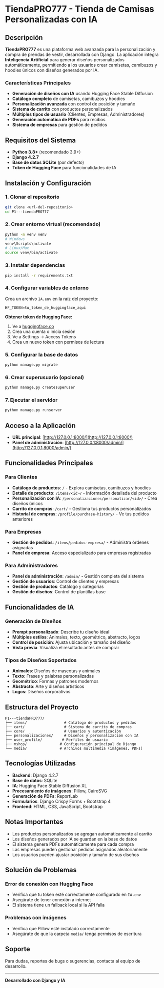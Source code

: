 # TiendaPRO777 - Tienda de Camisas Personalizadas con IA

## Descripción
**TiendaPRO777** es una plataforma web avanzada para la personalización y compra de prendas de vestir, desarrollada con Django. La aplicación integra **Inteligencia Artificial** para generar diseños personalizados automáticamente, permitiendo a los usuarios crear camisetas, camibuzos y hoodies únicos con diseños generados por IA.

### Características Principales
- **Generación de diseños con IA** usando Hugging Face Stable Diffusion
- **Catálogo completo** de camisetas, camibuzos y hoodies
- **Personalización avanzada** con control de posición y tamaño
- **Sistema de carrito** con productos personalizados
- **Múltiples tipos de usuario** (Clientes, Empresas, Administradores)
- **Generación automática de PDFs** para recibos
- **Sistema de empresas** para gestión de pedidos

## Requisitos del Sistema
- **Python 3.8+** (recomendado 3.9+)
- **Django 4.2.7**
- **Base de datos SQLite** (por defecto)
- **Token de Hugging Face** para funcionalidades de IA

## Instalación y Configuración

### 1. Clonar el repositorio
```bash
git clone <url-del-repositorio>
cd P1---tiendaPRO777
```

### 2. Crear entorno virtual (recomendado)
```bash
python -m venv venv
# Windows
venv\Scripts\activate
# Linux/Mac
source venv/bin/activate
```

### 3. Instalar dependencias
```bash
pip install -r requirements.txt
```

### 4. Configurar variables de entorno
Crea un archivo `IA.env` en la raíz del proyecto:
```env
HF_TOKEN=tu_token_de_huggingface_aqui
```

**Obtener token de Hugging Face:**
1. Ve a [huggingface.co](https://huggingface.co)
2. Crea una cuenta o inicia sesión
3. Ve a Settings → Access Tokens
4. Crea un nuevo token con permisos de lectura

### 5. Configurar la base de datos
```bash
python manage.py migrate
```

### 6. Crear superusuario (opcional)
```bash
python manage.py createsuperuser
```

### 7. Ejecutar el servidor
```bash
python manage.py runserver
```

## Acceso a la Aplicación
- **URL principal**: [http://127.0.0.1:8000/](http://127.0.0.1:8000/)
- **Panel de administración**: [http://127.0.0.1:8000/admin/](http://127.0.0.1:8000/admin/)

## Funcionalidades Principales

### Para Clientes
- **Catálogo de productos**: `/` - Explora camisetas, camibuzos y hoodies
- **Detalle de producto**: `/items/<id>/` - Información detallada del producto
- **Personalización con IA**: `/personalizaciones/personalizar/<id>/` - Crea diseños únicos
- **Carrito de compras**: `/cart/` - Gestiona tus productos personalizados
- **Historial de compras**: `/profile/purchase-history/` - Ve tus pedidos anteriores

### Para Empresas
- **Gestión de pedidos**: `/items/pedidos-empresa/` - Administra órdenes asignadas
- **Panel de empresa**: Acceso especializado para empresas registradas

### Para Administradores
- **Panel de administración**: `/admin/` - Gestión completa del sistema
- **Gestión de usuarios**: Control de clientes y empresas
- **Gestión de productos**: Catálogo y categorías
- **Gestión de diseños**: Control de plantillas base

## Funcionalidades de IA

### Generación de Diseños
- **Prompt personalizado**: Describe tu diseño ideal
- **Múltiples estilos**: Animales, texto, geométrico, abstracto, logos
- **Control de posición**: Ajusta ubicación y tamaño del diseño
- **Vista previa**: Visualiza el resultado antes de comprar

### Tipos de Diseños Soportados
- **Animales**: Diseños de mascotas y animales
- **Texto**: Frases y palabras personalizadas
- **Geométrico**: Formas y patrones modernos
- **Abstracto**: Arte y diseños artísticos
- **Logos**: Diseños corporativos

## Estructura del Proyecto
```
P1---tiendaPRO777/
├── items/                 # Catálogo de productos y pedidos
├── cart/                  # Sistema de carrito de compras
├── core/                  # Usuarios y autenticación
├── personalizaciones/     # Diseños y personalización con IA
├── user_profile/         # Perfiles de usuario
├── mshop/               # Configuración principal de Django
└── media/               # Archivos multimedia (imágenes, PDFs)
```

## Tecnologías Utilizadas
- **Backend**: Django 4.2.7
- **Base de datos**: SQLite
- **IA**: Hugging Face Stable Diffusion XL
- **Procesamiento de imágenes**: Pillow, CairoSVG
- **Generación de PDFs**: ReportLab
- **Formularios**: Django Crispy Forms + Bootstrap 4
- **Frontend**: HTML, CSS, JavaScript, Bootstrap

## Notas Importantes
- Los productos personalizados se agregan automáticamente al carrito
- Los diseños generados por IA se guardan en la base de datos
- El sistema genera PDFs automáticamente para cada compra
- Las empresas pueden gestionar pedidos asignados aleatoriamente
- Los usuarios pueden ajustar posición y tamaño de sus diseños

## Solución de Problemas

### Error de conexión con Hugging Face
- Verifica que tu token esté correctamente configurado en `IA.env`
- Asegúrate de tener conexión a internet
- El sistema tiene un fallback local si la API falla

### Problemas con imágenes
- Verifica que Pillow esté instalado correctamente
- Asegúrate de que la carpeta `media/` tenga permisos de escritura

## Soporte
Para dudas, reportes de bugs o sugerencias, contacta al equipo de desarrollo.

---
**Desarrollado con Django y IA**
